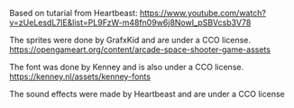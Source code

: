Based on tutarial from Heartbeast: https://www.youtube.com/watch?v=zUeLesdL7lE&list=PL9FzW-m48fn09w6j8NowI_pSBVcsb3V78

The sprites were done by GrafxKid and are under a CCO license. https://opengameart.org/content/arcade-space-shooter-game-assets

The font was done by Kenney and is also under a CCO license. https://kenney.nl/assets/kenney-fonts

The sound effects were made by Heartbeast and are under a CCO license
